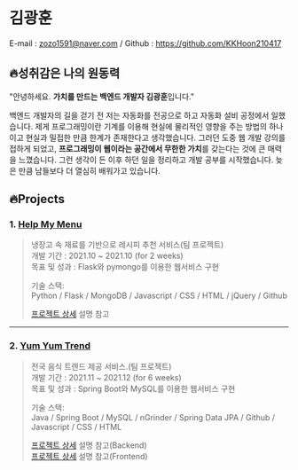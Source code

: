 # 김광훈

E-mail : zozo1591@naver.com  / Github : https://github.com/KKHoon210417

## 🔥성취감은 나의 원동력

"안녕하세요. **가치를 만드는 백엔드 개발자 김광훈**입니다."<br>

백엔드 개발자의 길을 걷기 전 저는 자동화를 전공으로 하고 자동화 설비 공정에서 일했습니다. 제게 프로그래밍이란 기계를 이용해 현실에 물리적인 영향을 주는 방법의 하나이고 현실과 밀접한 만큼 한계가 존재한다고 생각했습니다. 그러던 도중 웹 개발 강의를 접하게 되었고, **프로그래밍이 웹이라는 공간에서 무한한 가치**를 갖는다는 것에 큰 매력을 느꼈습니다. 그런 생각이 든 이후 하던 일을 정리하고 개발 공부를 시작했습니다. 늦은 만큼 남들보다 더 열심히 배워가고 있습니다.


## 🔥Projects


### 1. [Help My Menu](https://github.com/KKHoon210417/help-my-menu)
> 냉장고 속 재료를 기반으로 레시피 추천 서비스(팀 프로젝트)<br>
> 개발 기간 : 2021.10 ~ 2021.10 (for 2 weeks)<br>
> 목표 및 성과 : Flask와 pymongo를 이용한 웹서비스 구현
> 
> 기술 스택:<br>
> Python / Flask / MongoDB / Javascript / CSS / HTML / jQuery / Github
> 
> [프로젝트 상세](https://github.com/KKHoon210417/help-my-menu) 설명 참고

<hr>

### 2. [Yum Yum Trend](https://github.com/KKHoon210417/backend)
> 전국 음식 트렌드 제공 서비스.(팀 프로젝트)<br>
> 개발 기간 : 2021.11 ~ 2021.12 (for 6 weeks)<br>
> 목표 및 성과 : Spring Boot와 MySQL를 이용한 웹서비스 구현
> 
> 기술 스택:<br>
> Java / Spring Boot / MySQL / nGrinder / Spring Data JPA / Github / Javascript / CSS / HTML
> 
> [프로젝트 상세](https://github.com/KKHoon210417/backend) 설명 참고(Backend)<br>
> [프로젝트 상세](https://github.com/KKHoon210417/frontend) 설명 참고(Frontend)
